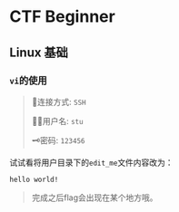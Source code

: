 # CTF Beginner

## Linux 基础

### `vi`的使用

> 🚀连接方式: `SSH`
> 
> 🧑‍💻用户名: `stu`
> 
> 🗝️密码: `123456`

试试看将用户目录下的`edit_me`文件内容改为：

```text
hello world!
```

> 完成之后flag会出现在某个地方哦。
